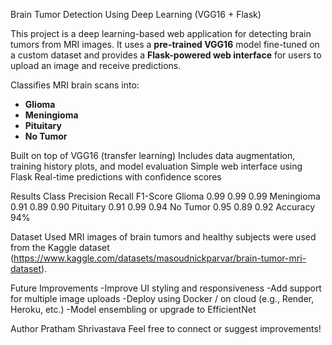 Brain Tumor Detection Using Deep Learning (VGG16 + Flask)

This project is a deep learning-based web application for detecting brain tumors from MRI images. It uses a **pre-trained VGG16** model fine-tuned on a custom dataset and provides a **Flask-powered web interface** for users to upload an image and receive predictions.

Classifies MRI brain scans into:
  - **Glioma**
  - **Meningioma**
  - **Pituitary**
  - **No Tumor**

Built on top of VGG16 (transfer learning)
Includes data augmentation, training history plots, and model evaluation
Simple web interface using Flask
Real-time predictions with confidence scores

Results
Class	Precision	Recall	F1-Score
Glioma	0.99	0.99	0.99
Meningioma	0.91	0.89	0.90
Pituitary	0.91	0.99	0.94
No Tumor	0.95	0.89	0.92
Accuracy			94%

Dataset Used
MRI images of brain tumors and healthy subjects were used from the Kaggle dataset (https://www.kaggle.com/datasets/masoudnickparvar/brain-tumor-mri-dataset).

Future Improvements
-Improve UI styling and responsiveness
-Add support for multiple image uploads
-Deploy using Docker / on cloud (e.g., Render, Heroku, etc.)
-Model ensembling or upgrade to EfficientNet

Author
Pratham Shrivastava
Feel free to connect or suggest improvements!


